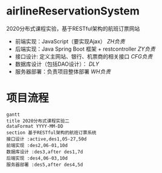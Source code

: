 # airlineReservationSystem
2020分布式课程实验，基于RESTful架构的航班订票网站
- 前端实现：JavaScript（要实现Ajax） *ZH负责*
- 后端实现：Java Spring Boot 框架 + restcontroller *ZY负责* 
- 接口设计: 定义主网站、银行、机票商的相关接口 *CFG负责*
- 数据库设计（包括DAO设计）： *DLY* 
- 服务器部署：负责项目整体部署 *WH负责*


# 项目流程

```mermaid
gantt 
title 2020分布式课程实验二
dataFormat YYYY-MM-DD
section 基于RESTful架构的航班订票系统
接口设计 :active,des1,05-27,50d
前端实现 :des2,06-01,10d
数据库设计 :des3,after des1,7d
后端实现 :des4,06-03,10d
服务器部署 :des5,after des4,5d
```
